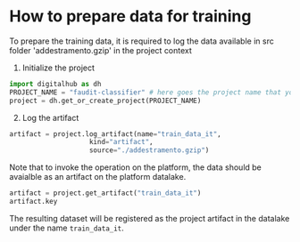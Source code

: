 # How to prepare data for training

To prepare the training data, it is required to log the data available in src folder 'addestramento.gzip' in the project context 

1. Initialize the project

```python
import digitalhub as dh
PROJECT_NAME = "faudit-classifier" # here goes the project name that you are creating on the platform
project = dh.get_or_create_project(PROJECT_NAME)
```

2. Log the artifact

```python
artifact = project.log_artifact(name="train_data_it",
                    kind="artifact",
                    source="./addestramento.gzip")
```
Note that to invoke the operation on the platform, the data should be avaialble as an artifact on the platform datalake.

```python
artifact = project.get_artifact("train_data_it")
artifact.key
```

The resulting dataset will be registered as the project artifact in the datalake under the name ``train_data_it``.
